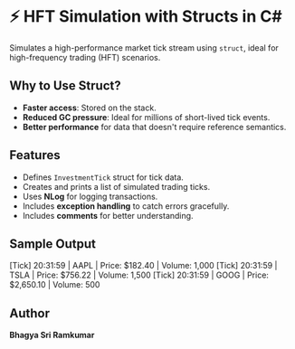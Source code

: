 # ⚡ HFT Simulation with Structs in C#

Simulates a high-performance market tick stream using `struct`, ideal for high-frequency trading (HFT) scenarios.

## Why to Use Struct?
- **Faster access**: Stored on the stack.
- **Reduced GC pressure**: Ideal for millions of short-lived tick events.
- **Better performance** for data that doesn't require reference semantics.

## Features
- Defines `InvestmentTick` struct for tick data.
- Creates and prints a list of simulated trading ticks.
- Uses **NLog** for logging transactions.
- Includes **exception handling** to catch errors gracefully.
- Includes **comments** for better understanding.

## Sample Output
[Tick] 20:31:59 | AAPL | Price: $182.40 | Volume: 1,000
[Tick] 20:31:59 | TSLA | Price: $756.22 | Volume: 1,500
[Tick] 20:31:59 | GOOG | Price: $2,650.10 | Volume: 500

## Author 
**Bhagya Sri Ramkumar**
